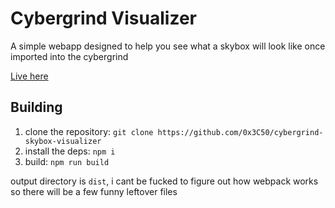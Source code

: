 # Cybergrind Visualizer
A simple webapp designed to help you see what a skybox will look like once imported into the cybergrind

[Live here](https://0x3c50.github.io/cybergrind-skybox-visualizer/)

## Building
1. clone the repository: `git clone https://github.com/0x3C50/cybergrind-skybox-visualizer`
2. install the deps: `npm i`
3. build: `npm run build`

output directory is `dist`, i cant be fucked to figure out how webpack works so there will be a few funny leftover files